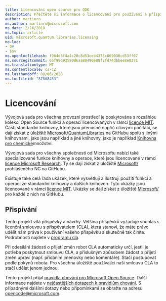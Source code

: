 ```yaml
---
title: Licencování open source pro QDK
description: Přečtěte si informace o licencování pro používání a přispívání na Q# standardní knihovny Microsoftu – licencování a přispívání.
author: martinro
ms.author: martinro@microsoft.com
ms.date: 2/16/2018
ms.topic: article
uid: microsoft.quantum.libraries.licensing
no-loc:
- Q#
- $$v
ms.openlocfilehash: f964d5f4a4c20c8d53ceb4375c869030cd53ff07
ms.sourcegitcommit: 6bf99d93590d6aa80490e88f2fd74dbbee8e0371
ms.translationtype: MT
ms.contentlocale: cs-CZ
ms.lasthandoff: 08/06/2020
ms.locfileid: "87868453"
---
```

# <a name="licensing"></a>Licencování #

Vývojová sada pro všechna provozní prostředí je poskytována s rozsáhlou kolekcí Open Source funkcí a operací licencovaných v rámci [licence MIT](https://github.com/Microsoft/Quantum/blob/master/LICENSE.txt).
Části standardní knihovny, které jsou přenosné napříč cílovými počítači, se dají získat z úložiště [Microsoft/QuantumLibraries](https://github.com/Microsoft/QuantumLibraries) na GitHubu spolu s jinými knihovnami, jako jsou například a jiné knihovny, jako je například [Knihovna pro chemické](xref:microsoft.quantum.chemistry.concepts.intro)množství.

Vývojová sada pro všechny společnosti od Microsoftu nabízí také specializované funkce knihovny a operace, které jsou licencované v rámci [licence Microsoft Research](https://github.com/Microsoft/Quantum-NC/blob/master/LICENSE).
Ty se dají získat z úložiště [Microsoft/](https://github.com/microsoft/quantum-nc) prohlášeného NC na GitHubu.

Existuje také celá řada ukázek, které vysvětlují a ilustrují použití funkcí a operací ze standardní knihovny a dalších knihoven.
Tyto ukázky jsou licencované v rámci [licence MIT](https://github.com/Microsoft/Quantum/blob/master/LICENSE.txt).
Ukázky se dají získat z úložiště [Microsoft/](https://github.com/Microsoft/Quantum) pro každé z nich na GitHubu.

## <a name="contributing"></a>Přispívání ##

Tento projekt vítá příspěvky a návrhy.
Většina příspěvků vyžaduje souhlas s licenční smlouvou s přispěvatelem (CLA), která stanoví, že máte právo udělit nám práva k používání vašeho příspěvku a skutečně tak činíte. Podrobnosti najdete v [programu cla](https://cla.microsoft.com).

Při odesílání žádosti o přijetí změn robot CLA automaticky určí, jestli je potřeba poskytnout smlouvu CLA, a příslušným způsobem žádost o přijetí změn upraví (např. přidáním jmenovky nebo komentáře). Stačí postupovat podle pokynů robota. Pro všechna úložiště používající naši smlouvu CLA to stačí udělat jenom jednou.

Tento projekt přijal [pravidla chování pro Microsoft Open Source](https://opensource.microsoft.com/codeofconduct/).
Další informace najdete v [nejčastějších dotazech k pravidlům chování](https://opensource.microsoft.com/codeofconduct/faq/). S případnými dalšími dotazy nebo připomínkami se obraťte na adresu [opencode@microsoft.com](mailto:opencode@microsoft.com).
